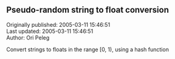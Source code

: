 ## Pseudo-random string to float conversion  
Originally published: 2005-03-11 15:46:51  
Last updated: 2005-03-11 15:46:51  
Author: Ori Peleg  
  
Convert strings to floats in the range [0, 1), using a hash function